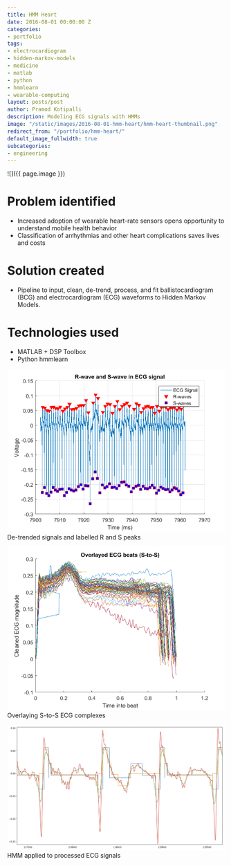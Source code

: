 ```yaml
---
title: HMM Heart
date: 2016-08-01 00:00:00 Z
categories:
- portfolio
tags:
- electrocardiogram
- hidden-markov-models
- medicine
- matlab
- python
- hmmlearn
- wearable-computing
layout: posts/post
author: Pramod Kotipalli
description: Modeling ECG signals with HMMs
image: "/static/images/2016-08-01-hmm-heart/hmm-heart-thumbnail.png"
redirect_from: "/portfolio/hmm-heart/"
default_image_fullwidth: true
subcategories:
- engineering
---
```


![]({{ page.image }})

# Problem identified

- Increased adoption of wearable heart-rate sensors opens opportunity to understand mobile health behavior
- Classification of arrhythmias and other heart complications saves lives and costs

# Solution created

- Pipeline to input, clean, de-trend, process, and fit ballistocardiogram (BCG) and electrocardiogram (ECG) waveforms to Hidden Markov Models.

# Technologies used

- MATLAB + DSP Toolbox
- Python hmmlearn

![](/static/images/2016-08-01-hmm-heart/hmm-heart-detrended.png)
De-trended signals and labelled R and S peaks

![](/static/images/2016-08-01-hmm-heart/hmm-heart-overlayed.png)
Overlaying S-to-S ECG complexes

![](/static/images/2016-08-01-hmm-heart/hmm-heart-hmm-applied.png)
HMM applied to processed ECG signals

